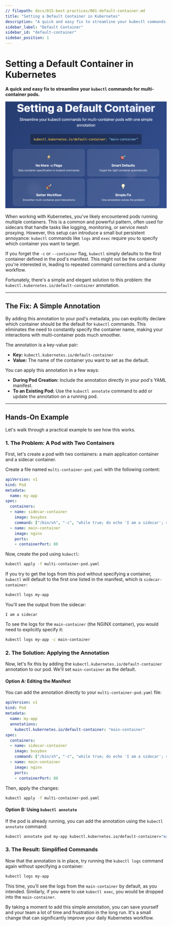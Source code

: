 ```yaml
---
// filepath: docs/015-best-practices/001-default-container.md
title: "Setting a Default Container in Kubernetes"
description: "A quick and easy fix to streamline your kubectl commands for multi-container pods."
sidebar_label: "Default Container"
sidebar_id: "default-container"
sidebar_position: 1
---  
```


# Setting a Default Container in Kubernetes

**A quick and easy fix to streamline your `kubectl` commands for multi-container pods.**

![Default Container Annotation](./img/default-container.png)

When working with Kubernetes, you've likely encountered pods running multiple containers. This is a common and powerful pattern, often used for sidecars that handle tasks like logging, monitoring, or service mesh proxying. However, this setup can introduce a small but persistent annoyance: `kubectl` commands like `logs` and `exec` require you to specify which container you want to target.

If you forget the `-c` or `--container` flag, `kubectl` simply defaults to the first container defined in the pod's manifest. This might not be the container you're interested in, leading to repeated command corrections and a clunky workflow.

Fortunately, there's a simple and elegant solution to this problem: the `kubectl.kubernetes.io/default-container` annotation.

---

## The Fix: A Simple Annotation

By adding this annotation to your pod's metadata, you can explicitly declare which container should be the default for `kubectl` commands. This eliminates the need to constantly specify the container name, making your interactions with multi-container pods much smoother.

The annotation is a key-value pair:

* **Key:** `kubectl.kubernetes.io/default-container`
* **Value:** The name of the container you want to set as the default.

You can apply this annotation in a few ways:

* **During Pod Creation:** Include the annotation directly in your pod's YAML manifest.
* **To an Existing Pod:** Use the `kubectl annotate` command to add or update the annotation on a running pod.

---

## Hands-On Example

Let's walk through a practical example to see how this works.

### 1. The Problem: A Pod with Two Containers

First, let's create a pod with two containers: a main application container and a sidecar container.

Create a file named `multi-container-pod.yaml` with the following content:

```yaml
apiVersion: v1
kind: Pod
metadata:
  name: my-app
spec:
  containers:
  - name: sidecar-container
    image: busybox
    command: ["/bin/sh", "-c", "while true; do echo 'I am a sidecar'; sleep 10; done"]
  - name: main-container
    image: nginx
    ports:
    - containerPort: 80
```

Now, create the pod using `kubectl`:

```bash
kubectl apply -f multi-container-pod.yaml
```

If you try to get the logs from this pod without specifying a container, `kubectl` will default to the first one listed in the manifest, which is `sidecar-container`:

```bash
kubectl logs my-app
```

You'll see the output from the sidecar:

```
I am a sidecar
```

To see the logs for the `main-container` (the NGINX container), you would need to explicitly specify it:

```bash
kubectl logs my-app -c main-container
```

### 2. The Solution: Applying the Annotation

Now, let's fix this by adding the `kubectl.kubernetes.io/default-container` annotation to our pod. We'll set `main-container` as the default.

#### Option A: Editing the Manifest

You can add the annotation directly to your `multi-container-pod.yaml` file:

```yaml
apiVersion: v1
kind: Pod
metadata:
  name: my-app
  annotations:
    kubectl.kubernetes.io/default-container: "main-container"
spec:
  containers:
  - name: sidecar-container
    image: busybox
    command: ["/bin/sh", "-c", "while true; do echo 'I am a sidecar'; sleep 10; done"]
  - name: main-container
    image: nginx
    ports:
    - containerPort: 80
```

Then, apply the changes:

```bash
kubectl apply -f multi-container-pod.yaml
```

#### Option B: Using `kubectl annotate`

If the pod is already running, you can add the annotation using the `kubectl annotate` command:

```bash
kubectl annotate pod my-app kubectl.kubernetes.io/default-container="main-container"
```

### 3. The Result: Simplified Commands

Now that the annotation is in place, try running the `kubectl logs` command again without specifying a container:

```bash
kubectl logs my-app
```

This time, you'll see the logs from the `main-container` by default, as you intended. Similarly, if you were to use `kubectl exec`, you would be dropped into the `main-container`.

By taking a moment to add this simple annotation, you can save yourself and your team a lot of time and frustration in the long run. It's a small change that can significantly improve your daily Kubernetes workflow.
